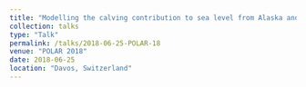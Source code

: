 ```yaml
---
title: "Modelling the calving contribution to sea level from Alaska and Greenland"
collection: talks
type: "Talk"
permalink: /talks/2018-06-25-POLAR-18
venue: "POLAR 2018"
date: 2018-06-25
location: "Davos, Switzerland"
---
```

